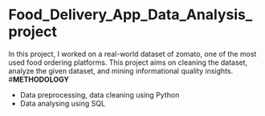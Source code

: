 # Food_Delivery_App_Data_Analysis_project
In this project, I worked on a real-world dataset of zomato, one of the most used food ordering platforms. This project aims on cleaning the dataset, analyze the given dataset, and mining informational quality insights.
#**METHODOLOGY**
- Data preprocessing, data cleaning using Python
- Data analysing using SQL 
